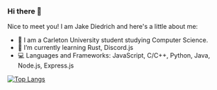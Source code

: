 ### Hi there 👋
Nice to meet you! I am Jake Diedrich and here's a little about me:

- 🏫 I am a Carleton University student studying Computer Science.
- 🌱 I’m currently learning Rust, Discord.js
- 💻 Languages and Frameworks: JavaScript, C/C++, Python, Java, Node.js, Express.js

[![Top Langs](https://github-readme-stats.vercel.app/api/top-langs/?username=Darkkz&langs_count=8)](https://github.com/anuraghazra/github-readme-stats)
